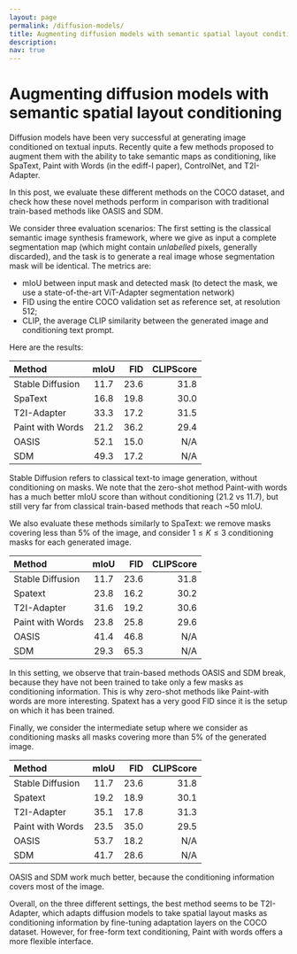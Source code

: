 ```yaml
---
layout: page
permalink: /diffusion-models/
title: Augmenting diffusion models with semantic spatial layout conditioning
description: 
nav: true
---
```


# Augmenting diffusion models with semantic spatial layout conditioning

Diffusion models have been very successful at generating image conditioned on textual inputs. Recently quite a few methods proposed to augment them with the ability to take semantic maps as conditioning, like SpaText, Paint with Words (in the ediff-I paper), ControlNet, and T2I-Adapter. 

In this post, we evaluate these different methods on the COCO dataset, and check how these novel methods perform in comparison with traditional train-based methods like OASIS and SDM.

We consider three evaluation scenarios: The first setting is the classical semantic image synthesis framework, where we give as input a complete segmentation map (which might contain *unlabelled* pixels, generally discarded), and the task is to generate a real image whose segmentation mask will be identical. The metrics are: 
- mIoU between input mask and detected mask (to detect the mask, we use a state-of-the-art ViT-Adapter segmentation network)
- FID using the entire COCO validation set as reference set, at resolution 512;
- CLIP, the average CLIP similarity between the generated image and conditioning text prompt.

Here are the results:

| Method      | mIoU  | FID     | CLIPScore  |
| :---        |    :----: |  ---: |    ---: |
| Stable Diffusion   |   11.7    | 23.6      |  31.8 |
| SpaText       |   16.8    | 19.8      |  30.0 |
| T2I-Adapter       |   33.3    | 17.2      |  31.5 |
| Paint with Words  |    21.2   | 36.2      |  29.4 |
| OASIS       |   52.1    | 15.0      |  N/A |
| SDM         |    49.3   | 17.2      | N/A |

Stable Diffusion refers to classical text-to image generation, without conditioning on masks.
We note that the zero-shot method Paint-with words has a much better mIoU score than without conditioning (21.2 vs 11.7), but still very far from classical train-based methods that reach ~50 mIoU.

We also evaluate these methods similarly to SpaText: we remove masks covering less than 5% of the image, and consider $1 \leq K \leq 3$ conditioning masks for each generated image.

| Method      | mIoU  | FID     | CLIPScore  |
| :---        |    :----: |  ---: |    ---: |
| Stable Diffusion   |   11.7    | 23.6      |  31.8 |
| Spatext       |   23.8    | 16.2      |  30.2 |
| T2I-Adapter       |   31.6    | 19.2      |  30.6 |
| Paint with Words  |    23.8   | 25.8      |  29.6 |
| OASIS       |   41.4    | 46.8      |  N/A |
| SDM         |    29.3   | 65.3      | N/A |

In this setting, we observe that train-based methods OASIS and SDM break, because they have not been trained to take only a few masks as conditioning information. This is why zero-shot methods like Paint-with words are more interesting. Spatext has a very good FID since it is the setup on which it has been trained.

Finally, we consider the intermediate setup where we consider as conditioning masks all masks covering more than 5% of the generated image.


| Method      | mIoU  | FID     | CLIPScore  |
| :---        |    :----: |  ---: |    ---: |
| Stable Diffusion   |   11.7    | 23.6      |  31.8 |
| Spatext       |   19.2    | 18.9      |  30.1 |
| T2I-Adapter       |   35.1    |   17.8   |  31.3 |
| Paint with Words  |    23.5   | 35.0      |  29.5 |
| OASIS       |   53.7    | 18.2      |  N/A |
| SDM         |    41.7   | 28.6      | N/A |

OASIS and SDM work much better, because the conditioning information covers most of the image.


Overall, on the three different settings, the best method seems to be T2I-Adapter, which adapts diffusion models to take spatial layout masks as conditioning information by fine-tuning adaptation layers on the COCO dataset. However, for free-form text conditioning, Paint with words offers a more flexible interface.